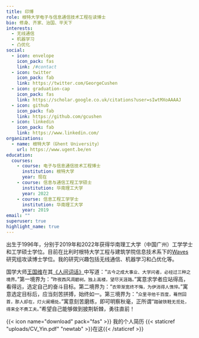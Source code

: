 ```yaml
---
title: 印博
role: 根特大学电子与信息通信技术工程在读博士
bio: 修身、齐家、治国、平天下
interests:
  - 无线通信
  - 机器学习
  - 凸优化
social:
  - icon: envelope
    icon_pack: fas
    link: /#contact
  - icon: twitter
    icon_pack: fab
    link: https://twitter.com/GeorgeCushen
  - icon: graduation-cap
    icon_pack: fas
    link: https://scholar.google.co.uk/citations?user=sIwtMXoAAAAJ
  - icon: github
    icon_pack: fab
    link: https://github.com/gcushen
  - icon: linkedin
    icon_pack: fab
    link: https://www.linkedin.com/
organizations:
  - name: 根特大学（Ghent University）
    url: https://www.ugent.be/en
education:
  courses:
    - course: 电子与信息通信技术工程博士
      institution: 根特大学
      year: 现在
    - course: 信息与通信工程工学硕士
      institution: 华南理工大学
      year: 2022
    - course: 信息工程工学学士
      institution: 华南理工大学
      year: 2019
email: ""
superuser: true
highlight_name: true
---
```

出生于1996年，分别于2019年和2022年获得华南理工大学（中国广州）工学学士和工学硕士学位。目前在比利时根特大学工程与建筑学院信息技术系下的[Waves](https://www.waves.intec.ugent.be/)研究组攻读博士学位。我的研究兴趣包括无线通信、机器学习和凸优化等。

国学大师[王国维](https://zh.wikipedia.org/wiki/%E7%8E%8B%E5%9B%BD%E7%BB%B4)在其[《人间词话》](https://zh.wikipedia.org/wiki/%E4%BA%BA%E9%97%B4%E8%AF%8D%E8%AF%9D)中写道：“`古今之成大事业、大学问者，必经过三种之境界。`”第一境界为：“`昨夜西风凋碧树。独上高楼，望尽天涯路。`”寓意求学者应站得高，看得远，选定自己的奋斗目标。第二境界为：“`衣带渐宽终不悔，为伊消得人憔悴。`”寓意选定目标后，应当刻苦拼搏，始终如一。第三境界为：“`众里寻他千百度，蓦然回首，那人却在，灯火阑珊处。`”寓意刻苦磨练，即可明察秋毫，正所谓“`踏破铁鞋无觅处，得来全不费工夫。`”希望自己能够做到披荆斩棘，勇往直前！

{{< icon name="download" pack="fas" >}} 我的个人简历 {{< staticref "uploads/CV_Yin.pdf" "newtab" >}}在这{{< /staticref >}}